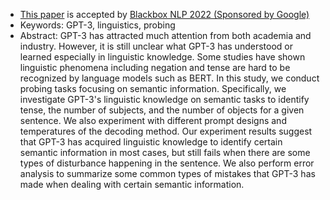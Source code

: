 - [This paper](https://openreview.net/forum?id=7rVRbxDPslo) is accepted by [Blackbox NLP 2022 (Sponsored by Google)](https://blackboxnlp.github.io/)
- Keywords: GPT-3, linguistics, probing
- Abstract: GPT-3 has attracted much attention from both academia and industry. However, it is still unclear what GPT-3 has understood or learned especially in linguistic knowledge. Some studies have shown linguistic phenomena including negation and tense are hard to be recognized by language models such as BERT. In this study, we conduct probing tasks focusing on semantic information. Specifically, we investigate GPT-3's linguistic knowledge on semantic tasks to identify tense, the number of subjects, and the number of objects for a given sentence. We also experiment with different prompt designs and temperatures of the decoding method. Our experiment results suggest that GPT-3 has acquired linguistic knowledge to identify certain semantic information in most cases, but still fails when there are some types of disturbance happening in the sentence. We also perform error analysis to summarize some common types of mistakes that GPT-3 has made when dealing with certain semantic information.
